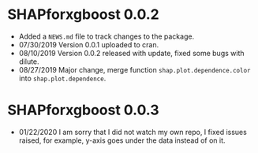# SHAPforxgboost 0.0.2

* Added a `NEWS.md` file to track changes to the package.
* 07/30/2019 Version 0.0.1 uploaded to cran.
* 08/10/2019 Version 0.0.2 released with update, fixed some bugs with dilute. 
* 08/27/2019 Major change, merge function `shap.plot.dependence.color` into `shap.plot.dependence`.

# SHAPforxgboost 0.0.3
* 01/22/2020 I am sorry that I did not watch my own repo, I fixed issues raised, for example, y-axis goes under  the data instead of on it.   
